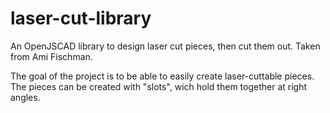 # laser-cut-library
An OpenJSCAD library to design laser cut pieces, then cut them out.
Taken from Ami Fischman.

The goal of the project is to be able to easily create laser-cuttable pieces.
The pieces can be created with "slots", wich hold them together at right angles.
